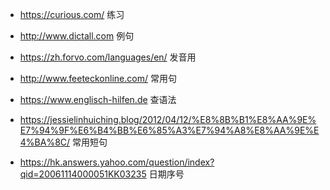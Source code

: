 
* https://curious.com/ 练习
* http://www.dictall.com 例句
* https://zh.forvo.com/languages/en/ 发音用
* http://www.feeteckonline.com/ 常用句
* https://www.englisch-hilfen.de 查语法
* https://jessielinhuiching.blog/2012/04/12/%E8%8B%B1%E8%AA%9E%E7%94%9F%E6%B4%BB%E6%85%A3%E7%94%A8%E8%AA%9E%E4%BA%8C/ 常用短句

* https://hk.answers.yahoo.com/question/index?qid=20061114000051KK03235 日期序号
